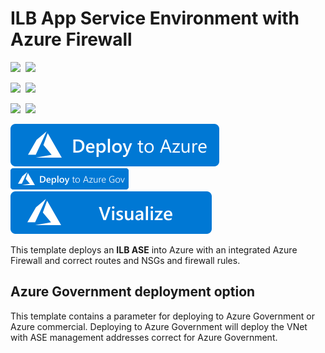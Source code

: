 # ILB App Service Environment with Azure Firewall

<IMG SRC="https://azurequickstartsservice.blob.core.windows.net/badges/App-Service-Environment-AzFirewall/PublicLastTestDate.svg" />&nbsp;
<IMG SRC="https://azurequickstartsservice.blob.core.windows.net/badges/App-Service-Environment-AzFirewall/PublicDeployment.svg" />&nbsp;

<IMG SRC="https://azurequickstartsservice.blob.core.windows.net/badges/App-Service-Environment-AzFirewall/FairfaxLastTestDate.svg" />&nbsp;
<IMG SRC="https://azurequickstartsservice.blob.core.windows.net/badges/App-Service-Environment-AzFirewall/FairfaxDeployment.svg" />&nbsp;

<IMG SRC="https://azurequickstartsservice.blob.core.windows.net/badges/App-Service-Environment-AzFirewall/BestPracticeResult.svg" />&nbsp;
<IMG SRC="https://azurequickstartsservice.blob.core.windows.net/badges/App-Service-Environment-AzFirewall/CredScanResult.svg" />&nbsp;

<a href="https://portal.azure.com/#create/Microsoft.Template/uri/https%3A%2F%2Fraw.githubusercontent.com%2Fazure%2Fazure-quickstart-templates%2Fmaster%2FApp-Service-Environment-AzFirewall%2Fazuredeploy.json" target="_blank">
<img src="https://raw.githubusercontent.com/Azure/azure-quickstart-templates/master/1-CONTRIBUTION-GUIDE/images/deploytoazure.svg?sanitize=true"/>
</a>

<a href="https://portal.azure.us/#create/Microsoft.Template/uri/https%3A%2F%2Fraw.githubusercontent.com%2Fazure%2Fazure-quickstart-templates%2Fmaster%2FApp-Service-Environment-AzFirewall%2Fazuredeploy.json" target="_blank">
<img src="https://raw.githubusercontent.com/Azure/azure-quickstart-templates/master/1-CONTRIBUTION-GUIDE/images/deploytoazuregov.png?sanitize=true"/>
</a>

<a href="http://armviz.io/#/?load=https%3A%2F%2Fraw.githubusercontent.com%2Fazure%2Fazure-quickstart-templates%2Fmaster%2FApp-Service-Environment-AzFirewall%2Fazuredeploy.json" target="_blank">
<img src="https://raw.githubusercontent.com/Azure/azure-quickstart-templates/master/1-CONTRIBUTION-GUIDE/images/visualizebutton.svg?sanitize=true"/>
</a>

This template deploys an **ILB ASE** into Azure with an integrated Azure Firewall and correct routes and NSGs and firewall rules.

## Azure Government deployment option

This template contains a parameter for deploying to Azure Government or Azure commercial.  Deploying to Azure Government will deploy the VNet with ASE management addresses correct for Azure Government.

